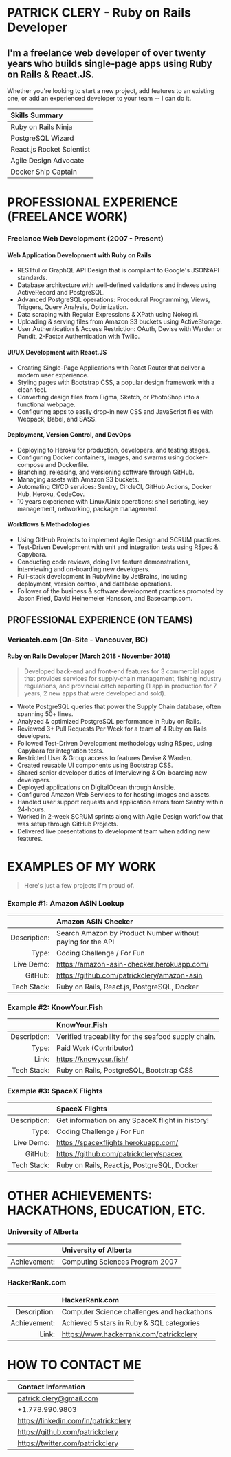 PATRICK CLERY - Ruby on Rails Developer
=======================================

I'm a freelance web developer of over twenty years who builds
single-page apps using Ruby on Rails & React.JS.
------------------------------------------------

Whether you're looking to start a new project, add features to an
existing one, or add an experienced developer to your team -- I can do
it.

| Skills Summary            |
|:--------------------------|
| Ruby on Rails Ninja       |
| PostgreSQL Wizard         |
| React.js Rocket Scientist |
| Agile Design Advocate     |
| Docker Ship Captain       |


# PROFESSIONAL EXPERIENCE (FREELANCE WORK)

### Freelance Web Development (2007 - Present)

#### Web Application Development with Ruby on Rails

- RESTful or GraphQL API Design that is compliant to Google's JSON:API
  standards.
- Database architecture with well-defined validations and indexes using
  ActiveRecord and PostgreSQL.
- Advanced PostgreSQL operations: Procedural Programming, Views,
  Triggers, Query Analysis, Optimization.
- Data scraping with Regular Expressions & XPath using Nokogiri.
- Uploading & serving files from Amazon S3 buckets using ActiveStorage.
- User Authentication & Access Restriction: OAuth, Devise with Warden or
  Pundit, 2-Factor Authentication with Twilio.

#### UI/UX Development with React.JS

- Creating Single-Page Applications with React Router that deliver a
  modern user experience.
- Styling pages with Bootstrap CSS, a popular design framework with a
  clean feel.
- Converting design files from Figma, Sketch, or PhotoShop into a
  functional webpage.
- Configuring apps to easily drop-in new CSS and JavaScript files with
  Webpack, Babel, and SASS.

#### Deployment, Version Control, and DevOps

- Deploying to Heroku for production, developers, and testing stages.
- Configuring Docker containers, images, and swarms using docker-compose
  and Dockerfile.
- Branching, releasing, and versioning software through GitHub.
- Managing assets with Amazon S3 buckets.
- Automating CI/CD services: Sentry, CircleCI, GitHub Actions, Docker
  Hub, Heroku, CodeCov.
- 10 years experience with Linux/Unix operations: shell scripting, key
  management, networking, package management.

#### Workflows & Methodologies

- Using GitHub Projects to implement Agile Design and SCRUM practices.
- Test-Driven Development with unit and integration tests using RSpec &
  Capybara.
- Conducting code reviews, doing live feature demonstrations,
  interviewing and on-boarding new developers.
- Full-stack development in RubyMine by JetBrains, including deployment,
  version control, and database operations.
- Follower of the business & software development practices promoted by
  Jason Fried, David Heinemeier Hansson, and Basecamp.com.


## PROFESSIONAL EXPERIENCE (ON TEAMS)

### Vericatch.com (On-Site - Vancouver, BC)

#### Ruby on Rails Developer (March 2018 - November 2018)

>Developed back-end and front-end features for 3 commercial apps that
>provides services for supply-chain management, fishing industry
>regulations, and provincial catch reporting (1 app in production for 7
>years, 2 new apps that were developed and sold).

- Wrote PostgreSQL queries that power the Supply Chain database, often
  spanning 50+ lines.
- Analyzed & optimized PostgreSQL performance in Ruby on Rails.
- Reviewed 3+ Pull Requests Per Week for a team of 4 Ruby on Rails
  developers.
- Followed Test-Driven Development methodology using RSpec, using
  Capybara for integration tests.
- Restricted User & Group access to features Devise & Warden.
- Created reusable UI components using Bootstrap CSS.
- Shared senior developer duties of Interviewing & On-boarding new
  developers.
- Deployed applications on DigitalOcean through Ansible.
- Configured Amazon Web Services to for hosting images and assets.
- Handled user support requests and application errors from Sentry
  within 24-hours.
- Worked in 2-week SCRUM sprints along with Agile Design workflow that
  was setup through GitHub Projects.
- Delivered live presentations to development team when adding new
  features.


# EXAMPLES OF MY WORK

> Here's just a few projects I'm proud of.

### Example #1: Amazon ASIN Lookup

|              | Amazon ASIN Checker                                        |
|-------------:|:-----------------------------------------------------------|
| Description: | Search Amazon by Product Number without paying for the API |
|        Type: | Coding Challenge / For Fun                                 |
|   Live Demo: | https://amazon-asin-checker.herokuapp.com/                 |
|      GitHub: | https://github.com/patrickclery/amazon-asin                |
|  Tech Stack: | Ruby on Rails, React.js, PostgreSQL, Docker                |


### Example #2: KnowYour.Fish

|              | KnowYour.Fish                                       |
|-------------:|:----------------------------------------------------|
| Description: | Verified traceability for the seafood supply chain. |
|        Type: | Paid Work (Contributor)                             |
|        Link: | https://knowyour.fish/                              |
|  Tech Stack: | Ruby on Rails, PostgreSQL, Bootstrap CSS            |


### Example #3: SpaceX Flights

|              | SpaceX Flights                                   |
|-------------:|:-------------------------------------------------|
| Description: | Get information on any SpaceX flight in history! |
|        Type: | Coding Challenge / For Fun                       |
|   Live Demo: | https://spacexflights.herokuapp.com/             |
|      GitHub: | https://github.com/patrickclery/spacex           |
|  Tech Stack: | Ruby on Rails, React.js, PostgreSQL, Docker      |


OTHER ACHIEVEMENTS: HACKATHONS, EDUCATION, ETC.
===============================================

### University of Alberta

|              | University of Alberta           |
|-------------:|:--------------------------------|
| Achievement: | Computing Sciences Program 2007 |

### HackerRank.com

|              | HackerRank.com                             |
|-------------:|:-------------------------------------------|
| Description: | Computer Science challenges and hackathons |
| Achievement: | Achieved 5 stars in Ruby & SQL categories  |
|        Link: | https://www.hackerrank.com/patrickclery    |


# HOW TO CONTACT ME

|     | Contact Information                  |
|:---:|:-------------------------------------|
|     | patrick.clery@gmail.com              |
|     | +1.778.990.9803                      |
|     | https://linkedin.com/in/patrickclery |
|     | https://github.com/patrickclery      |
|     | https://twitter.com/patrickclery     |


